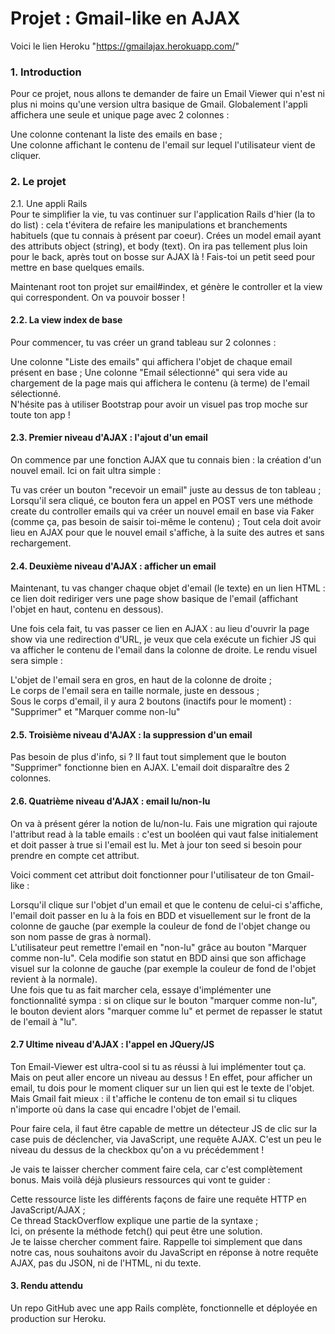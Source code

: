 # Projet : Gmail-like en AJAX
Voici le lien Heroku "https://gmailajax.herokuapp.com/"
### 1. Introduction  
Pour ce projet, nous allons te demander de faire un Email Viewer qui n'est ni plus ni moins qu'une version ultra basique de Gmail. Globalement l'appli affichera une seule et unique page avec 2 colonnes :  

Une colonne contenant la liste des emails en base ;  
Une colonne affichant le contenu de l'email sur lequel l'utilisateur vient de cliquer.  
### 2. Le projet
2.1. Une appli Rails  
Pour te simplifier la vie, tu vas continuer sur l'application Rails d'hier (la to do list) : cela t'évitera de refaire les manipulations et branchements habituels (que tu connais à présent par coeur).
Crées un model email ayant des attributs object (string), et body (text). On ira pas tellement plus loin pour le back, après tout on bosse sur AJAX là ! Fais-toi un petit seed pour mettre en base quelques emails.  

Maintenant root ton projet sur email#index, et génère le controller et la view qui correspondent. On va pouvoir bosser !  

#### 2.2. La view index de base  
Pour commencer, tu vas créer un grand tableau sur 2 colonnes :  

Une colonne "Liste des emails" qui affichera l'objet de chaque email présent en base ;
Une colonne "Email sélectionné" qui sera vide au chargement de la page mais qui affichera le contenu (à terme) de l'email sélectionné.  
N'hésite pas à utiliser Bootstrap pour avoir un visuel pas trop moche sur toute ton app !  

#### 2.3. Premier niveau d'AJAX : l'ajout d'un email  
On commence par une fonction AJAX que tu connais bien : la création d'un nouvel email. Ici on fait ultra simple :  

Tu vas créer un bouton "recevoir un email" juste au dessus de ton tableau ;  
Lorsqu'il sera cliqué, ce bouton fera un appel en POST vers une méthode create du controller emails qui va créer un nouvel email en base via Faker (comme ça, pas besoin de saisir toi-même le contenu) ;
Tout cela doit avoir lieu en AJAX pour que le nouvel email s'affiche, à la suite des autres et sans rechargement.  
#### 2.4. Deuxième niveau d'AJAX : afficher un email  
Maintenant, tu vas changer chaque objet d'email (le texte) en un lien HTML : ce lien doit rediriger vers une page show basique de l'email (affichant l'objet en haut, contenu en dessous).  

Une fois cela fait, tu vas passer ce lien en AJAX : au lieu d'ouvrir la page show via une redirection d'URL, je veux que cela exécute un fichier JS qui va afficher le contenu de l'email dans la colonne de droite. Le rendu visuel sera simple :  

L'objet de l'email sera en gros, en haut de la colonne de droite ;  
Le corps de l'email sera en taille normale, juste en dessous ;  
Sous le corps d'email, il y aura 2 boutons (inactifs pour le moment) : "Supprimer" et "Marquer comme non-lu"  
#### 2.5. Troisième niveau d'AJAX : la suppression d'un email  
Pas besoin de plus d'info, si ? Il faut tout simplement que le bouton "Supprimer" fonctionne bien en AJAX. L'email doit disparaître des 2 colonnes.   

#### 2.6. Quatrième niveau d'AJAX : email lu/non-lu  
On va à présent gérer la notion de lu/non-lu. Fais une migration qui rajoute l'attribut read à la table emails : c'est un booléen qui vaut false initialement et doit passer à true si l'email est lu. Met à jour ton seed si besoin pour prendre en compte cet attribut.  

Voici comment cet attribut doit fonctionner pour l'utilisateur de ton Gmail-like :  

Lorsqu'il clique sur l'objet d'un email et que le contenu de celui-ci s'affiche, l'email doit passer en lu à la fois en BDD et visuellement sur le front de la colonne de gauche (par exemple la couleur de fond de l'objet change ou son nom passe de gras à normal).  
L'utilisateur peut remettre l'email en "non-lu" grâce au bouton "Marquer comme non-lu". Cela modifie son statut en BDD ainsi que son affichage visuel sur la colonne de gauche (par exemple la couleur de fond de l'objet revient à la normale).  
Une fois que tu as fait marcher cela, essaye d'implémenter une fonctionnalité sympa : si on clique sur le bouton "marquer comme non-lu", le bouton devient alors "marquer comme lu" et permet de repasser le statut de l'email à "lu".  

#### 2.7 Ultime niveau d'AJAX : l'appel en JQuery/JS  
Ton Email-Viewer est ultra-cool si tu as réussi à lui implémenter tout ça. Mais on peut aller encore un niveau au dessus ! En effet, pour afficher un email, tu dois pour le moment cliquer sur un lien qui est le texte de l'objet. Mais Gmail fait mieux : il t'affiche le contenu de ton email si tu cliques n'importe où dans la case qui encadre l'objet de l'email.  

Pour faire cela, il faut être capable de mettre un détecteur JS de clic sur la case puis de déclencher, via JavaScript, une requête AJAX. C'est un peu le niveau du dessus de la checkbox qu'on a vu précédemment !  

Je vais te laisser chercher comment faire cela, car c'est complètement bonus. Mais voilà déjà plusieurs ressources qui vont te guider :  

Cette ressource liste les différents façons de faire une requête HTTP en JavaScript/AJAX ;  
Ce thread StackOverflow explique une partie de la syntaxe ;  
Ici, on présente la méthode fetch() qui peut être une solution.  
Je te laisse chercher comment faire. Rappelle toi simplement que dans notre cas, nous souhaitons avoir du JavaScript en réponse à notre requête AJAX, pas du JSON, ni de l'HTML, ni du texte.  

#### 3. Rendu attendu  
Un repo GitHub avec une app Rails complète, fonctionnelle et déployée en production sur Heroku.  
